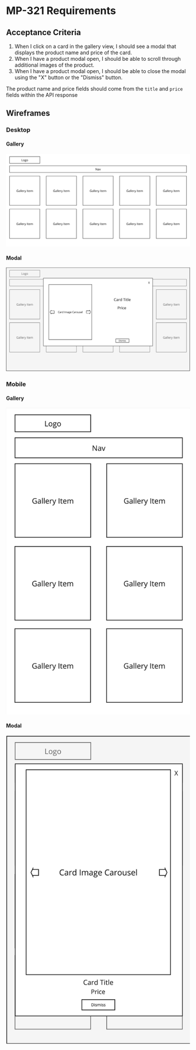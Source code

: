 # MP-321 Requirements

## Acceptance Criteria

1. When I click on a card in the gallery view, I should see a modal that displays the product name and price of the card.
2. When I have a product modal open, I should be able to scroll through additional images of the product.
3. When I have a product modal open, I should be able to close the modal using the "X" button or the "Dismiss" button.

The product name and price fields should come from the `title` and `price` fields within the API response

## Wireframes

### Desktop

#### Gallery

![Gallery Desktop View](/wireframes/desktop/gallery.jpg "Gallery Desktop View")

#### Modal

![Modal Desktop View](/wireframes/desktop/modal.jpg "Modal Desktop View")

### Mobile

#### Gallery

![Gallery Mobile View](/wireframes/mobile/gallery.jpg "Gallery Mobile View")

#### Modal

![Modal Mobile View](/wireframes/mobile/modal.jpg "Modal Mobile View")
